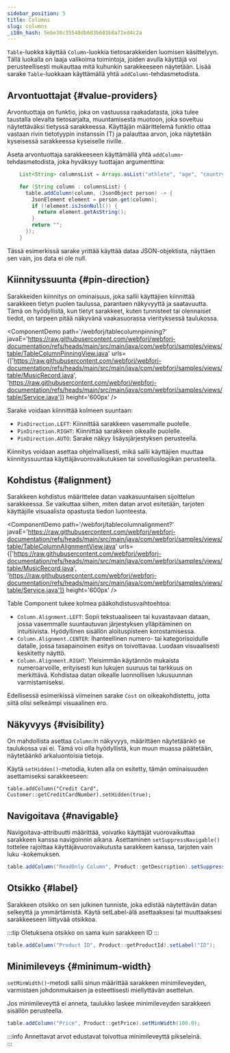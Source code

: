 ```yaml
---
sidebar_position: 5
title: Columns
slug: columns
_i18n_hash: 5ebe30c35548db6d3b603b8a72ed4c2a
---
```

<DocChip chip='since' label='24.00' />
<JavadocLink type="table" location="com/webforj/component/table/Column" top='true'/>

`Table`-luokka käyttää `Column`-luokkia tietosarakkeiden luomisen käsittelyyn. Tällä luokalla on laaja valikoima toimintoja, joiden avulla käyttäjä voi perusteellisesti mukauttaa mitä kuhunkin sarakkeeseen näytetään. 
Lisää sarake `Table`-luokkaan käyttämällä yhtä `addColumn`-tehdasmetodista.

## Arvontuottajat {#value-providers}

Arvontuottaja on funktio, joka on vastuussa raakadatasta, joka tulee taustalla olevalta tietosarjalta, muuntamisesta muotoon, joka soveltuu näytettäväksi tietyssä sarakkeessa. Käyttäjän määrittelemä funktio ottaa vastaan rivin tietotyypin instanssin (T) ja palauttaa arvon, joka näytetään kyseisessä sarakkeessa kyseiselle riville.

Aseta arvontuottaja sarakkeeseen käyttämällä yhtä `addColumn`-tehdasmetodista, joka hyväksyy tuottajan argumenttina:

```java
    List<String> columnsList = Arrays.asList("athlete", "age", "country", "year", "sport", "gold", "silver", "bronze", "total");

    for (String column : columnsList) {
      table.addColumn(column, (JsonObject person) -> {
        JsonElement element = person.get(column);
        if (!element.isJsonNull()) {
          return element.getAsString();
        }
        return "";
      });
    }
```

Tässä esimerkissä sarake yrittää käyttää dataa JSON-objektista, näyttäen sen vain, jos data ei ole null.

## Kiinnityssuunta {#pin-direction}

Sarakkeiden kiinnitys on ominaisuus, joka sallii käyttäjien kiinnittää sarakkeen tietyn puolen taulussa, parantaen näkyvyyttä ja saatavuutta. Tämä on hyödyllistä, kun tietyt sarakkeet, kuten tunnisteet tai olennaiset tiedot, on tarpeen pitää näkyvänä vaakasuorassa vierityksessä taulukossa.

<ComponentDemo 
path='/webforj/tablecolumnpinning?' 
javaE='https://raw.githubusercontent.com/webforj/webforj-documentation/refs/heads/main/src/main/java/com/webforj/samples/views/table/TableColumnPinningView.java'
urls={['https://raw.githubusercontent.com/webforj/webforj-documentation/refs/heads/main/src/main/java/com/webforj/samples/views/table/MusicRecord.java', 
'https://raw.githubusercontent.com/webforj/webforj-documentation/refs/heads/main/src/main/java/com/webforj/samples/views/table/Service.java']}
height='600px'
/>

Sarake voidaan kiinnittää kolmeen suuntaan:

- `PinDirection.LEFT`: Kiinnittää sarakkeen vasemmalle puolelle.
- `PinDirection.RIGHT`: Kiinnittää sarakkeen oikealle puolelle.
- `PinDirection.AUTO`: Sarake näkyy lisäysjärjestyksen perusteella.

Kiinnitys voidaan asettaa ohjelmallisesti, mikä sallii käyttäjien muuttaa kiinnityssuuntaa käyttäjävuorovaikutuksen tai sovelluslogiikan perusteella.

## Kohdistus {#alignment}

Sarakkeen kohdistus määrittelee datan vaakasuuntaisen sijoittelun sarakkeessa. Se vaikuttaa siihen, miten datan arvot esitetään, tarjoten käyttäjille visuaalista opastusta tiedon luonteesta.

<ComponentDemo 
path='/webforj/tablecolumnalignment?' 
javaE='https://raw.githubusercontent.com/webforj/webforj-documentation/refs/heads/main/src/main/java/com/webforj/samples/views/table/TableColumnAlignmentView.java'
urls={['https://raw.githubusercontent.com/webforj/webforj-documentation/refs/heads/main/src/main/java/com/webforj/samples/views/table/MusicRecord.java', 
'https://raw.githubusercontent.com/webforj/webforj-documentation/refs/heads/main/src/main/java/com/webforj/samples/views/table/Service.java']}
height='600px'
/>

Table Component tukee kolmea pääkohdistusvaihtoehtoa:

- `Column.Alignment.LEFT`: Sopii tekstuaaliseen tai kuvastavaan dataan, jossa vasemmalle suuntautuvan järjestyksen ylläpitäminen on intuitiivista. Hyödyllinen sisällön aloituspisteen korostamisessa.
- `Column.Alignment.CENTER`: Ihanteellinen numero- tai kategorisoidulle datalle, jossa tasapainoinen esitys on toivottavaa. Luodaan visuaalisesti keskitetty näyttö.
- `Column.Alignment.RIGHT`: Yleisimmän käytännön mukaista numeroarvoille, erityisesti kun lukujen suuruus tai tarkkuus on merkittävä. Kohdistaa datan oikealle luonnollisen lukusuunnan varmistamiseksi.

Edellisessä esimerkissä viimeinen sarake `Cost` on oikeakohdistettu, jotta siitä olisi selkeämpi visuaalinen ero.

## Näkyvyys {#visibility}

On mahdollista asettaa `Column`:in näkyvyys, määrittäen näytetäänkö se taulukossa vai ei. Tämä voi olla hyödyllistä, kun muun muassa päätetään, näytetäänkö arkaluontoisia tietoja.

Käytä `setHidden()`-metodia, kuten alla on esitetty, tämän ominaisuuden asettamiseksi sarakkeeseen:

`table.addColumn("Credit Card", Customer::getCreditCardNumber).setHidden(true);`

## Navigoitava {#navigable}

Navigoitava-attribuutti määrittää, voivatko käyttäjät vuorovaikuttaa sarakkeen kanssa navigoinnin aikana. Asettaminen `setSuppressNavigable()` tottelee rajoittaa käyttäjävuorovaikutusta sarakkeen kanssa, tarjoten vain luku -kokemuksen.

```java
table.addColumn("ReadOnly Column", Product::getDescription).setSuppressNavigable(true);
```

## Otsikko {#label}

Sarakkeen otsikko on sen julkinen tunniste, joka edistää näytettävän datan selkeyttä ja ymmärtämistä. Käytä setLabel-älä asettaaksesi tai muuttaaksesi sarakkeeseen liittyvää otsikkoa.

:::tip
Oletuksena otsikko on sama kuin sarakkeen ID
:::

```java
table.addColumn("Product ID", Product::getProductId).setLabel("ID");
```

## Minimileveys {#minimum-width}

`setMinWidth()`-metodi sallii sinun määrittää sarakkeen minimileveyden, varmistaen johdonmukaisen ja esteettisesti miellyttävän asettelun.

Jos minimileveyttä ei anneta, taulukko laskee minimileveyden sarakkeen sisällön perusteella.

```java
table.addColumn("Price", Product::getPrice).setMinWidth(100.0);
```

:::info
Annettavat arvot edustavat toivottua minimileveyttä pikseleinä.  
:::
